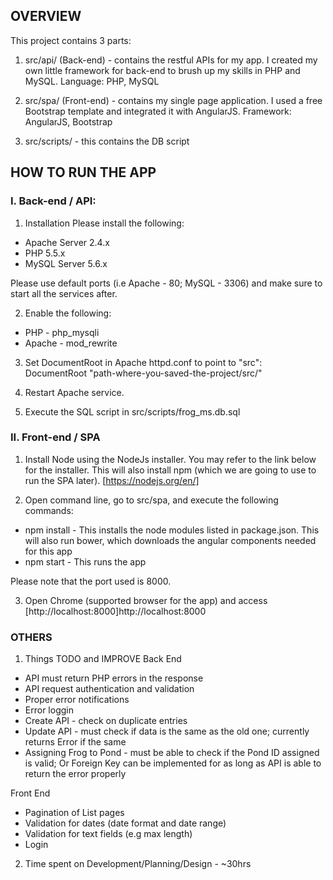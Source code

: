 ## OVERVIEW

This project contains 3 parts:
1. src/api/ (Back-end) - contains the restful APIs for my app. I created my own little framework for back-end to brush up my skills in PHP and MySQL. Language: PHP, MySQL

2. src/spa/ (Front-end) - contains my single page application. I used a free Bootstrap template and integrated it with AngularJS. Framework: AngularJS, Bootstrap

3. src/scripts/ - this contains the DB script

## HOW TO RUN THE APP

### I. Back-end / API:
1. Installation
Please install the following:
- Apache Server 2.4.x
- PHP 5.5.x 
- MySQL Server 5.6.x

Please use default ports (i.e Apache - 80; MySQL - 3306) and make sure to start all the services after.

2. Enable the following:
- PHP - php_mysqli
- Apache - mod_rewrite

3. Set DocumentRoot in Apache httpd.conf to point to "src":
DocumentRoot "path-where-you-saved-the-project/src/"

4. Restart Apache service.

5. Execute the SQL script in src/scripts/frog_ms.db.sql


### II. Front-end / SPA
1. Install Node using the NodeJs installer. You may refer to the link below for the installer. This will also install npm (which we are going to use to run the SPA later).
[https://nodejs.org/en/]

2. Open command line, go to src/spa, and execute the following commands:
- npm install - This installs the node modules listed in package.json. This will also run bower, which downloads the angular components needed for this app 
- npm start - This runs the app

Please note that the port used is 8000.

3. Open Chrome (supported browser for the app) and access [http://localhost:8000]http://localhost:8000

### OTHERS

1. Things TODO and IMPROVE
Back End
- API must return PHP errors in the response
- API request authentication and validation
- Proper error notifications
- Error loggin
- Create API - check on duplicate entries
- Update API - must check if data is the same as the old one; currently returns Error if the same
- Assigning Frog to Pond - must be able to check if the Pond ID assigned is valid; Or Foreign Key can be implemented for as long as API is able to return the error properly

Front End
- Pagination of List pages
- Validation for dates (date format and date range)
- Validation for text fields (e.g max length)
- Login

2. Time spent on Development/Planning/Design - ~30hrs